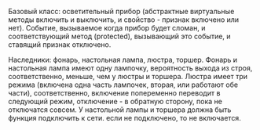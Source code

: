 Базовый класс: осветительный прибор (абстрактные виртуальные методы включить и выключить, и свойство - признак включено или нет). Событие, вызываемое когда прибор будет сломан, и соответствующий метод (protected), вызывающий это событие, и ставящий признак отключено. 

Наследники: фонарь, настольная лампа, люстра, торшер. Фонарь и настольная лампа имеют одну лампочку, вероятность выхода из строя, соответственно, меньше, чем у люстры и торшера. Люстра имеет три режима (включена одна часть лампочек, вторая, или работают обе части), соответственно, включение попеременно переводит в следующий режим, отключение - в обратную сторону, пока не отключатся совсем. У настольной лампы и торшера должна быть функция подключить к сети. если не подключено, то не включается.
